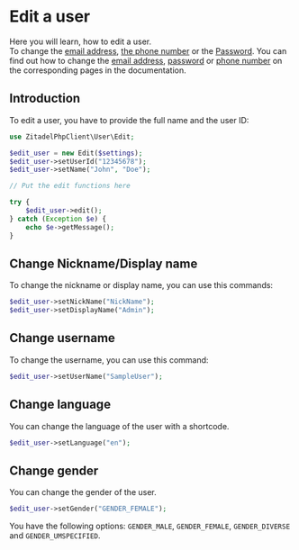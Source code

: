 # Edit a user

Here you will learn, how to edit a user.  
To change the [email address](Email.md), [the phone number](Phone.md) or the [Password](Password.md).
You can find out how to change the [email address](Email.md), [password](Password.md) or [phone number](Phone.md) on the corresponding pages in the documentation.
## Introduction

To edit a user, you have to provide the full name and the user ID:
```php
use ZitadelPhpClient\User\Edit;

$edit_user = new Edit($settings);
$edit_user->setUserId("12345678");
$edit_user->setName("John", "Doe");

// Put the edit functions here

try {
    $edit_user->edit();
} catch (Exception $e) {
    echo $e->getMessage();
}
```

## Change Nickname/Display name

To change the nickname or display name, you can use this commands:
```php
$edit_user->setNickName("NickName");
$edit_user->setDisplayName("Admin");
```

## Change username

To change the username, you can use this command:
```php
$edit_user->setUserName("SampleUser");
```

## Change language

You can change the language of the user with a shortcode.
```php
$edit_user->setLanguage("en");
```

## Change gender

You can change the gender of the user.
```php
$edit_user->setGender("GENDER_FEMALE");
```
You have the following options: `GENDER_MALE`, `GENDER_FEMALE`, `GENDER_DIVERSE` and `GENDER_UMSPECIFIED`.


